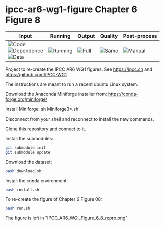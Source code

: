 # ipcc-ar6-wg1-figure Chapter 6 Figure 8


| Input | Running | Output | Quality | Post-process |
|-------|---------|--------|---------|--------------|
| ![Code](https://img.shields.io/badge/Code-Complete-green) <br> ![Dependence](https://img.shields.io/badge/Dependence-Complete-green) <br> ![Data](https://img.shields.io/badge/Data-Complete-green) | ![Running](https://img.shields.io/badge/Running-green) | ![Full](https://img.shields.io/badge/1/1-Full-green) | ![Same](https://img.shields.io/badge/1/1-Same-green)| ![Manual](https://img.shields.io/badge/Manual-orange) |


Project to re-create the IPCC AR6 WG1 figures. See https://ipcc.ch and https://github.com/IPCC-WG1

The instructions are meant to run a recent ubuntu Linux system.

Download the Anaconda Miniforge installer from:
https://conda-forge.org/miniforge/

Install Miniforge:
sh Miniforge3*.sh

Disconnect from your shell and reconnect to install the new commands.

Clone this repository and connect to it.

Install the submodules:
```sh
git submodule init
git submodule update
```

Download the dataset:

```sh
bash download.sh
```

Install the conda environment:

```sh
bash install.sh
```

To re-create the figure of Chapter 6 Figure 08:

```sh
bash run.sh
```

The figure is left in "IPCC_AR6_WGI_Figure_6_8_repro.png"